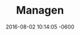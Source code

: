 ---
layout: post
title:  "Managen"
date:   2016-08-02 10:14:05 -0600
cats: Web Design, Web Development
categories: portfolio
thumb-image: /assets/jpg/managen-portfolio-thumb.jpg
outline: "<p>For the Homes By Managen project I was hired as a freelance Web Designer/Developer to create a new website for the company. The site they were using was functional but it was not mobile friendly nor did it emphasize the amazing homes that the company builds around Edmonton. Since they were already familiar with Wordpress (as that is what there old site was running on) it was a no brainier to use it as a CMS. They had also recently had a design firm re-brand their company with a new logo and colors so all in all it was a pretty easy build.</p>
<p>The site has some pretty basic functionality. A main slider and a custom post type for adding new show homes and available homes where the heaviest lifts for the development. As for the design, The idea was to keep the site clean and bright and allow the images to be the focus. You can check out the live site to see more at managen.com</p>"
musings: "<p>Working with Managen on this redesign was awesome. Not only did i get to work with one of Edmonton's premiere house builders, but I also got to work with one of my best and oldest friends. Josh Kehler is an amazingly talented photographer and he does all of the photography for Managen. Working with him to get all the amazing hero images, detail images and gallery shots was awesome.</p>"
images:
    -   image_path: "../assets/jpg/posts/managen/Managen-Home-Full.jpg"
        alt: "Homes By Managen: Full Width Home Page"
        caption: "Managen Homepage Complete with fancy image slider and static contact info header"
    -   image_path: "../assets/jpg/posts/managen/Managen-Gallery-Full.jpg"
        alt: "Homes By Managen: Full Width Kitchen Gallery"
        caption: "Each gallery has thumbnail images separated into rows of 4. When an image is clicked a full page gallery with navigation arrows and a dark semi transparent background opens."
    -   image_path: "../assets/jpg/posts/managen/Managen-Homes-Mobile.jpg"
        alt: "Homes By Managen: Mobile Showhome and Available Homes"
        caption: "Managen where very excited to have their new website be designed in a mobile first method. The menu changes to a drop-down and the columns all collapse making that site perfectly suited for mobile screens."
---